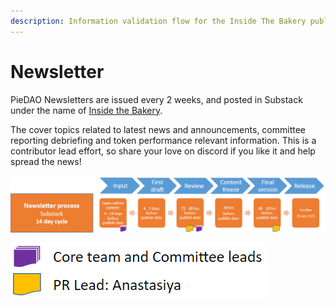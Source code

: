```yaml
---
description: Information validation flow for the Inside The Bakery publications.
---
```


# Newsletter

PieDAO Newsletters are issued every 2 weeks, and posted in Substack under the name of [Inside the Bakery](https://insidethebakery.substack.com/). 

The cover topics related to latest news and announcements, committee reporting debriefing and token performance relevant information. This is a contributor lead effort, so share your love on discord if you like it and help spread the news!

![Newsletter Content Validation Flow](../.gitbook/assets/image%20%287%29.png)

![Input Providers](../.gitbook/assets/image%20%281%29.png)



